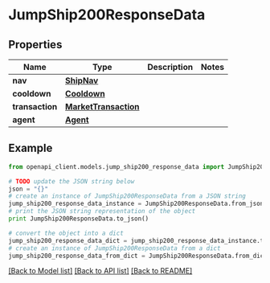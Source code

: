 # JumpShip200ResponseData


## Properties
Name | Type | Description | Notes
------------ | ------------- | ------------- | -------------
**nav** | [**ShipNav**](ShipNav.md) |  | 
**cooldown** | [**Cooldown**](Cooldown.md) |  | 
**transaction** | [**MarketTransaction**](MarketTransaction.md) |  | 
**agent** | [**Agent**](Agent.md) |  | 

## Example

```python
from openapi_client.models.jump_ship200_response_data import JumpShip200ResponseData

# TODO update the JSON string below
json = "{}"
# create an instance of JumpShip200ResponseData from a JSON string
jump_ship200_response_data_instance = JumpShip200ResponseData.from_json(json)
# print the JSON string representation of the object
print JumpShip200ResponseData.to_json()

# convert the object into a dict
jump_ship200_response_data_dict = jump_ship200_response_data_instance.to_dict()
# create an instance of JumpShip200ResponseData from a dict
jump_ship200_response_data_from_dict = JumpShip200ResponseData.from_dict(jump_ship200_response_data_dict)
```
[[Back to Model list]](../README.md#documentation-for-models) [[Back to API list]](../README.md#documentation-for-api-endpoints) [[Back to README]](../README.md)



